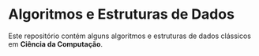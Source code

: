 # Algoritmos e Estruturas de Dados

Este repositório contém alguns algoritmos e estruturas de dados clássicos em **Ciência da Computação**. 
